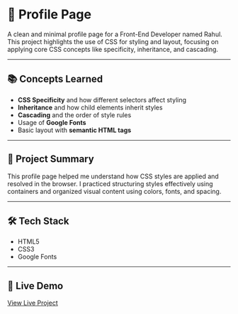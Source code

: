 # 👤 Profile Page

A clean and minimal profile page for a Front-End Developer named Rahul. This project highlights the use of CSS for styling and layout, focusing on applying core CSS concepts like specificity, inheritance, and cascading.

---

## 📚 Concepts Learned

- **CSS Specificity** and how different selectors affect styling
- **Inheritance** and how child elements inherit styles
- **Cascading** and the order of style rules
- Usage of **Google Fonts**
- Basic layout with **semantic HTML tags**

---

## 🧠 Project Summary

This profile page helped me understand how CSS styles are applied and resolved in the browser. I practiced structuring styles effectively using containers and organized visual content using colors, fonts, and spacing.

---

## 🛠️ Tech Stack

- HTML5  
- CSS3  
- Google Fonts

---

## 🔗 Live Demo

[View Live Project](#) <!-- Replace with your GitHub Pages or live URL -->

